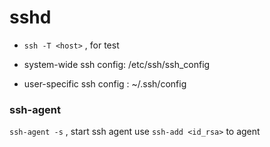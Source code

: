 # sshd

- `ssh -T <host>` , for test 





- system-wide ssh config: /etc/ssh/ssh_config
- user-specific ssh config : ~/.ssh/config


### ssh-agent

`ssh-agent -s` , start ssh agent
use `ssh-add <id_rsa>` to agent

